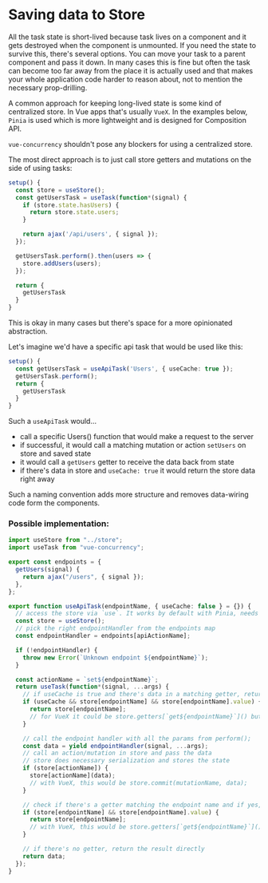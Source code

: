 # Saving data to Store

All the task state is short-lived because task lives on a component and it gets destroyed when the component is unmounted. If you need the state to survive this, there's several options. You can move your task to a parent component and pass it down. In many cases this is fine but often the task can become too far away from the place it is actually used and that makes your whole application code harder to reason about, not to mention the necessary prop-drilling.

A common approach for keeping long-lived state is some kind of centralized store. In Vue apps that's usually `VueX`. In the examples below, `Pinia` is used which is more lightweight and is designed for Composition API.

`vue-concurrency` shouldn't pose any blockers for using a centralized store.

The most direct approach is to just call store getters and mutations on the side of using tasks:

```ts
setup() {
  const store = useStore();
  const getUsersTask = useTask(function*(signal) {
    if (store.state.hasUsers) {
      return store.state.users;
    }

    return ajax('/api/users', { signal });
  });

  getUsersTask.perform().then(users => {
    store.addUsers(users);
  });

  return {
    getUsersTask
  }
}
```

This is okay in many cases but there's space for a more opinionated abstraction.

Let's imagine we'd have a specific api task that would be used like this:

```ts
setup() {
  const getUsersTask = useApiTask('Users', { useCache: true });
  getUsersTask.perform();
  return {
    getUsersTask
  }
}
```

Such a `useApiTask` would...

- call a specific Users() function that would make a request to the server
- if successful, it would call a matching mutation or action `setUsers` on store and saved state
- it would call a `getUsers` getter to receive the data back from state
- if there's data in store and `useCache: true` it would return the store data right away

Such a naming convention adds more structure and removes data-wiring code form the components.

### Possible implementation:

```ts
import useStore from "../store";
import useTask from "vue-concurrency";

export const endpoints = {
  getUsers(signal) {
    return ajax("/users", { signal });
  },
};

export function useApiTask(endpointName, { useCache: false } = {}) {
  // access the store via `use`. It works by default with Pinia, needs some more setup with VueX.
  const store = useStore();
  // pick the right endpointHandler from the endpoints map
  const endpointHandler = endpoints[apiActionName];

  if (!endpointHandler) {
    throw new Error(`Unknown endpoint ${endpointName}`);
  }

  const actionName = `set${endpointName}`;
  return useTask(function*(signal, ...args) {
    // if useCache is true and there's data in a matching getter, return data from store right away
    if (useCache && store[endpointName] && store[endpointName].value) {
      return store[endpointName];
      // for VueX it could be store.getters[`get${endpointName}`]() but VueX getter memoization could cause issues in this case.
    }

    // call the endpoint handler with all the params from perform();
    const data = yield endpointHandler(signal, ...args);
    // call an action/mutation in store and pass the data
    // store does necessary serialization and stores the state
    if (store[actionName]) {
      store[actionName](data);
      // with VueX, this would be store.commit(mutationName, data);
    }

    // check if there's a getter matching the endpoint name and if yes, use it
    if (store[endpointName] && store[endpointName].value) {
      return store[endpointName];
      // with VueX, this would be store.getters[`get${endpointName}`]();
    }

    // if there's no getter, return the result directly
    return data;
  });
}
```
